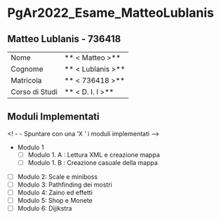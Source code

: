 # PgAr2022_Esame_MatteoLublanis
## Matteo Lublanis - 736418

|                |                 |
| -------------- | --------------- |
| Nome | ** < Matteo >** |
| Cognome | ** < Lublanis >** |
| Matricola | ** < 736418 >** |
| Corso di Studi | ** < D. I. I >** |

## Moduli Implementati

<! - - Spuntare con una ’X ’ i moduli implementati -->

- Modulo 1
  - [ ] Modulo 1. A : Lettura XML e creazione mappa
  - [ ] Modulo 1. B : Creazione casuale della mappa
- [ ] Modulo 2: Scale e miniboss
- [ ] Modulo 3: Pathfinding dei mostri
- [ ] Modulo 4: Zaino ed effetti
- [ ] Modulo 5: Shop e Monete
- [ ] Modulo 6: Dijikstra
